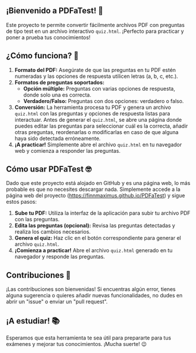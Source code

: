## ¡Bienvenido a PDFaTest! 👋

Este proyecto te permite convertir fácilmente archivos PDF con preguntas de tipo test en un archivo interactivo `quiz.html`. ¡Perfecto para practicar y poner a prueba tus conocimientos!

## ¿Cómo funciona? 🤔

1. **Formato del PDF:** Asegúrate de que las preguntas en tu PDF estén numeradas y las opciones de respuesta utilicen letras (a, b, c, etc.).
2. **Formatos de preguntas soportados:**
    * **Opción múltiple:** Preguntas con varias opciones de respuesta, donde solo una es correcta.
    * **Verdadero/Falso:** Preguntas con dos opciones: verdadero o falso.
3. **Conversión:** La herramienta procesa tu PDF y genera un archivo `quiz.html` con las preguntas y opciones de respuesta listas para interactuar. Antes de generar el `quiz.html`, se abre una página donde puedes editar las preguntas para seleccionar cuál es la correcta, añadir otras preguntas, reordenarlas o modificarlas en caso de que alguna haya sido detectada erróneamente.
4. **¡A practicar!** Simplemente abre el archivo `quiz.html` en tu navegador web y comienza a responder las preguntas.

## Cómo usar PDFaTest 🤓

Dado que este proyecto está alojado en GitHub y es una página web, lo más probable es que no necesites descargar nada. Simplemente accede a la página web del proyecto (https://finnmaximus.github.io/PDFaTest) y sigue estos pasos:

1. **Sube tu PDF:** Utiliza la interfaz de la aplicación para subir tu archivo PDF con las preguntas.
2. **Edita las preguntas (opcional):** Revisa las preguntas detectadas y realiza los cambios necesarios.
3. **Genera el quiz:** Haz clic en el botón correspondiente para generar el archivo `quiz.html`.
4. **¡Comienza a practicar!** Abre el archivo `quiz.html` generado en tu navegador y responde las preguntas.

## Contribuciones 💪

¡Las contribuciones son bienvenidas! Si encuentras algún error, tienes alguna sugerencia o quieres añadir nuevas funcionalidades, no dudes en abrir un "issue" o enviar un "pull request".

## ¡A estudiar! 📚

Esperamos que esta herramienta te sea útil para prepararte para tus exámenes y mejorar tus conocimientos. ¡Mucha suerte! 😉
